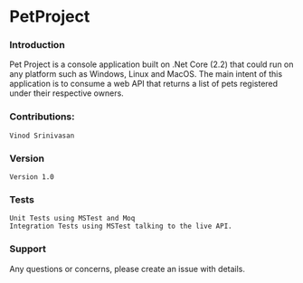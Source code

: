 # PetProject



<h3>Introduction</h3>

Pet Project is a console application built on .Net Core (2.2) that could run on any platform such as Windows, Linux and MacOS.
The main intent of this application is to consume a web API that returns a list of pets registered under their respective owners.

<h3>Contributions:</h3>

    Vinod Srinivasan

<h3>Version</h3>

    Version 1.0

<h3>Tests</h3>

    Unit Tests using MSTest and Moq
    Integration Tests using MSTest talking to the live API.

<h3>Support</h3>
    Any questions or concerns, please create an issue with details.
